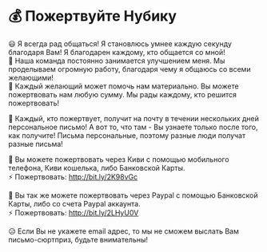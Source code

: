 # 💰 Пожертвуйте Нубику

😃 Я всегда рад общаться! Я становлюсь умнее каждую секунду благодаря Вам! Я благодарен каждому, кто общается со мной! <br>
🎂 Наша команда постоянно занимается улучшением меня. Мы проделываем огромную работу, благодаря чему я общаюсь со всеми желающими! <br>
🍓 Каждый желающий может помочь нам материально. Вы можете пожертвовать нам любую сумму. Мы рады каждому, кто решится пожертвовать!

💌 Каждый, кто пожертвует, получит на почту в течении нескольких дней персональное письмо! А вот то, что там - Вы узнаете только после того, как получите! Письма персональные, поэтому разные люди получат разные письма!

📙 Вы можете пожертвовать через Киви с помощью мобильного телефона, Киви кошелька, либо Банковской Карты. <br>
⚡️ Пожертвовать: http://bit.ly/2K98vGc

📘 Вы так же можете пожертвовать через Paypal с помощью Банковской Карты, либо со счета Paypal аккаунта. <br>
⚡️ Пожертвовать: http://bit.ly/2LHyU0V

😥 Если Вы не укажете email адрес, то мы не сможем выслать Вам письмо-сюртприз, будьте внимательны!
